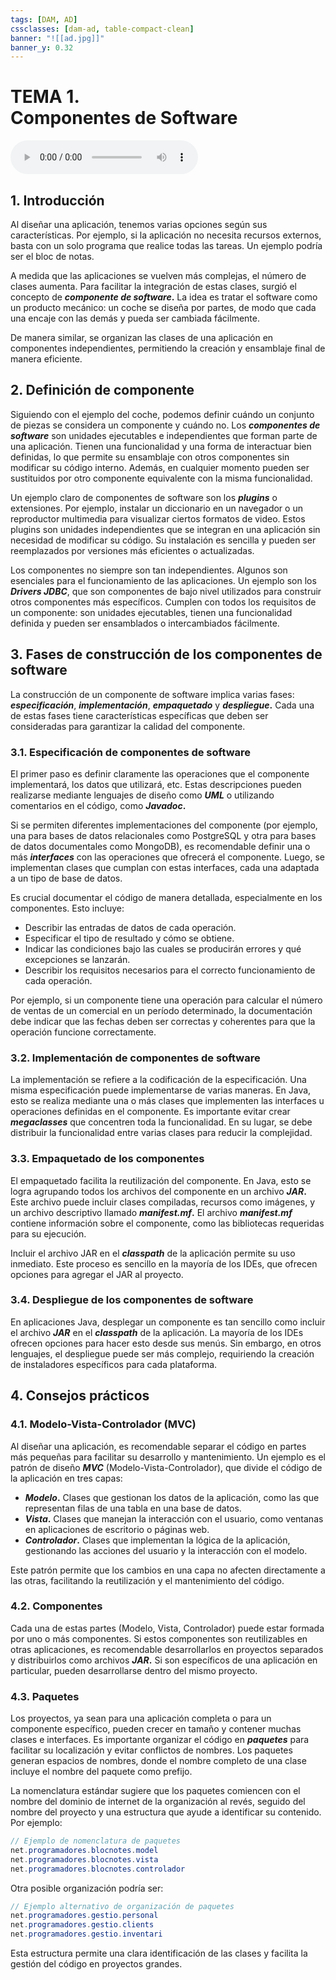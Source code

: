 ```yaml
---
tags: [DAM, AD]
cssclasses: [dam-ad, table-compact-clean]
banner: "![[ad.jpg]]"
banner_y: 0.32
---
```


# **TEMA 1.** <br> Componentes de Software

![Lectura MP3](Lecturas/Lectura_01AD.mp3)

## 1. Introducción

Al diseñar una aplicación, tenemos varias opciones según sus características. Por ejemplo, si la aplicación no necesita recursos externos, basta con un solo programa que realice todas las tareas. Un ejemplo podría ser el bloc de notas.

A medida que las aplicaciones se vuelven más complejas, el número de clases aumenta. Para facilitar la integración de estas clases, surgió el concepto de ***componente de software*.** La idea es tratar el software como un producto mecánico: un coche se diseña por partes, de modo que cada una encaje con las demás y pueda ser cambiada fácilmente.

De manera similar, se organizan las clases de una aplicación en componentes independientes, permitiendo la creación y ensamblaje final de manera eficiente.

## 2. Definición de componente

Siguiendo con el ejemplo del coche, podemos definir cuándo un conjunto de piezas se considera un componente y cuándo no. Los ***componentes de software*** son unidades ejecutables e independientes que forman parte de una aplicación. Tienen una funcionalidad y una forma de interactuar bien definidas, lo que permite su ensamblaje con otros componentes sin modificar su código interno. Además, en cualquier momento pueden ser sustituidos por otro componente equivalente con la misma funcionalidad.

Un ejemplo claro de componentes de software son los ***plugins*** o extensiones. Por ejemplo, instalar un diccionario en un navegador o un reproductor multimedia para visualizar ciertos formatos de video. Estos plugins son unidades independientes que se integran en una aplicación sin necesidad de modificar su código. Su instalación es sencilla y pueden ser reemplazados por versiones más eficientes o actualizadas.

Los componentes no siempre son tan independientes. Algunos son esenciales para el funcionamiento de las aplicaciones. Un ejemplo son los ***Drivers JDBC***, que son componentes de bajo nivel utilizados para construir otros componentes más específicos. Cumplen con todos los requisitos de un componente: son unidades ejecutables, tienen una funcionalidad definida y pueden ser ensamblados o intercambiados fácilmente.

## 3. Fases de construcción de los componentes de software

La construcción de un componente de software implica varias fases: ***especificación***, ***implementación***, ***empaquetado*** y ***despliegue*.** Cada una de estas fases tiene características específicas que deben ser consideradas para garantizar la calidad del componente.

### 3.1. **Especificación de componentes de software**

El primer paso es definir claramente las operaciones que el componente implementará, los datos que utilizará, etc. Estas descripciones pueden realizarse mediante lenguajes de diseño como ***UML*** o utilizando comentarios en el código, como ***Javadoc*.**

Si se permiten diferentes implementaciones del componente (por ejemplo, una para bases de datos relacionales como PostgreSQL y otra para bases de datos documentales como MongoDB), es recomendable definir una o más ***interfaces*** con las operaciones que ofrecerá el componente. Luego, se implementan clases que cumplan con estas interfaces, cada una adaptada a un tipo de base de datos.

Es crucial documentar el código de manera detallada, especialmente en los componentes. Esto incluye:

- Describir las entradas de datos de cada operación.
- Especificar el tipo de resultado y cómo se obtiene.
- Indicar las condiciones bajo las cuales se producirán errores y qué excepciones se lanzarán.
- Describir los requisitos necesarios para el correcto funcionamiento de cada operación.

Por ejemplo, si un componente tiene una operación para calcular el número de ventas de un comercial en un período determinado, la documentación debe indicar que las fechas deben ser correctas y coherentes para que la operación funcione correctamente.

### 3.2. **Implementación de componentes de software**

La implementación se refiere a la codificación de la especificación. Una misma especificación puede implementarse de varias maneras. En Java, esto se realiza mediante una o más clases que implementen las interfaces u operaciones definidas en el componente. Es importante evitar crear ***megaclasses*** que concentren toda la funcionalidad. En su lugar, se debe distribuir la funcionalidad entre varias clases para reducir la complejidad.

### 3.3. **Empaquetado de los componentes**

El empaquetado facilita la reutilización del componente. En Java, esto se logra agrupando todos los archivos del componente en un archivo ***JAR*.** Este archivo puede incluir clases compiladas, recursos como imágenes, y un archivo descriptivo llamado ***manifest.mf*.** El archivo ***manifest.mf*** contiene información sobre el componente, como las bibliotecas requeridas para su ejecución.

Incluir el archivo JAR en el ***classpath*** de la aplicación permite su uso inmediato. Este proceso es sencillo en la mayoría de los IDEs, que ofrecen opciones para agregar el JAR al proyecto.

### 3.4. **Despliegue de los componentes de software**

En aplicaciones Java, desplegar un componente es tan sencillo como incluir el archivo ***JAR*** en el ***classpath*** de la aplicación. La mayoría de los IDEs ofrecen opciones para hacer esto desde sus menús. Sin embargo, en otros lenguajes, el despliegue puede ser más complejo, requiriendo la creación de instaladores específicos para cada plataforma.

## 4. Consejos prácticos

### 4.1. **Modelo-Vista-Controlador (MVC)**

Al diseñar una aplicación, es recomendable separar el código en partes más pequeñas para facilitar su desarrollo y mantenimiento. Un ejemplo es el patrón de diseño ***MVC*** (Modelo-Vista-Controlador), que divide el código de la aplicación en tres capas:

- ***Modelo*.** Clases que gestionan los datos de la aplicación, como las que representan filas de una tabla en una base de datos.
- ***Vista*.** Clases que manejan la interacción con el usuario, como ventanas en aplicaciones de escritorio o páginas web.
- ***Controlador*.** Clases que implementan la lógica de la aplicación, gestionando las acciones del usuario y la interacción con el modelo.

Este patrón permite que los cambios en una capa no afecten directamente a las otras, facilitando la reutilización y el mantenimiento del código.

### 4.2. **Componentes**

Cada una de estas partes (Modelo, Vista, Controlador) puede estar formada por uno o más componentes. Si estos componentes son reutilizables en otras aplicaciones, es recomendable desarrollarlos en proyectos separados y distribuirlos como archivos ***JAR*.** Si son específicos de una aplicación en particular, pueden desarrollarse dentro del mismo proyecto.

### 4.3. **Paquetes**

Los proyectos, ya sean para una aplicación completa o para un componente específico, pueden crecer en tamaño y contener muchas clases e interfaces. Es importante organizar el código en ***paquetes*** para facilitar su localización y evitar conflictos de nombres. Los paquetes generan espacios de nombres, donde el nombre completo de una clase incluye el nombre del paquete como prefijo.

La nomenclatura estándar sugiere que los paquetes comiencen con el nombre del dominio de internet de la organización al revés, seguido del nombre del proyecto y una estructura que ayude a identificar su contenido. Por ejemplo:

```java
// Ejemplo de nomenclatura de paquetes
net.programadores.blocnotes.model
net.programadores.blocnotes.vista
net.programadores.blocnotes.controlador
```

Otra posible organización podría ser:

```java
// Ejemplo alternativo de organización de paquetes
net.programadores.gestio.personal
net.programadores.gestio.clients
net.programadores.gestio.inventari
```

Esta estructura permite una clara identificación de las clases y facilita la gestión del código en proyectos grandes.
